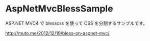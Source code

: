 AspNetMvcBlessSample
====================

ASP.NET MVC4 で blesscss を使って CSS を分割するサンプルです。

http://muto.me/2012/12/19/bless-on-aspnet-mvc/
